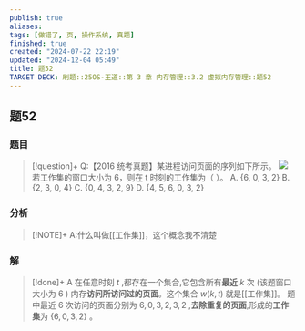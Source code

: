 ```yaml
---
publish: true
aliases: 
tags: [做错了, 页, 操作系统, 真题]
finished: true
created: "2024-07-22 22:19"
updated: "2024-12-04 05:49"
title: 题52
TARGET DECK: 刷题::25OS-王道::第 3 章 内存管理::3.2 虚拟内存管理::题52
---
```

## 题52
### 题目
> [!question]+
> Q:【2016 统考真题】某进程访问页面的序列如下所示。
> ![](https://img.hwenyi.tech/202411211513212.webp)
> 若工作集的窗口大小为 6，则在 t 时刻的工作集为（ ）。
> A. {6, 0, 3, 2}
> B. {2, 3, 0, 4}
> C. {0, 4, 3, 2, 9}
> D. {4, 5, 6, 0, 3, 2}
### 分析
> [!NOTE]+
> A:什么叫做[[工作集]]，这个概念我不清楚
### 解
> [!done]+
> A
> 在任意时刻 $t$ ,都存在一个集合,它包含所有**最近** $k$ 次 (该题窗口大小为 6 ) 内存**访问所访问过的页面**。这个集合 $w( {k, t})$ 就是[[工作集]]。
> 题中最近 6 次访问的页面分别为 $6,0,3,2,3,2$ ,**去除重复的页面**,形成的**工作集**为 $\{ 6,0,3,2\}$ 。
